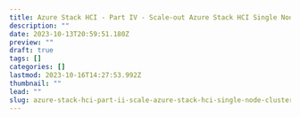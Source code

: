 ```yaml
---
title: Azure Stack HCI - Part IV - Scale-out Azure Stack HCI Single Node Cluster
description: ""
date: 2023-10-13T20:59:51.180Z
preview: ""
draft: true
tags: []
categories: []
lastmod: 2023-10-16T14:27:53.992Z
thumbnail: ""
lead: ""
slug: azure-stack-hci-part-ii-scale-azure-stack-hci-single-node-cluster
---
```

